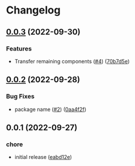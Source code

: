# Changelog

## [0.0.3](https://github.com/gravity-ui/navigation/compare/v0.0.2...v0.0.3) (2022-09-30)


### Features

* Transfer remaining components ([#4](https://github.com/gravity-ui/navigation/issues/4)) ([70b7d5e](https://github.com/gravity-ui/navigation/commit/70b7d5edd9fddea94ac087f3fd6269753ad3e5fc))

## [0.0.2](https://github.com/gravity-ui/navigation/compare/v0.0.1...v0.0.2) (2022-09-28)


### Bug Fixes

* package name ([#2](https://github.com/gravity-ui/navigation/issues/2)) ([0aa4f2f](https://github.com/gravity-ui/navigation/commit/0aa4f2f8b57d3ee5192b6e9cd088796e007274d9))

## 0.0.1 (2022-09-27)


### chore

* initial release ([eabd12e](https://github.com/gravity-ui/navigation/commit/eabd12ed9eb46663ae58a8c3f9eaa7f4c59495ba))
